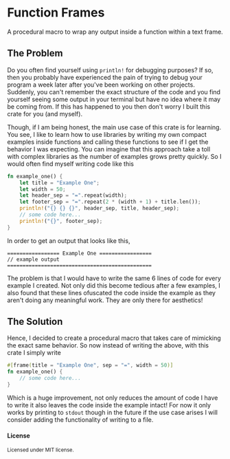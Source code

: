 # Function Frames

A procedural macro to wrap any output inside a function within a text frame.

## The Problem

Do you often find yourself using `println!` for debugging purposes? If so, then you probably have experienced the pain of trying to debug your program a week later after you've been working on other projects. Suddenly, you can't remember the exact structure of the code and you find yourself seeing some output in your terminal but have no idea where it may be coming from. If this has happened to you then don't worry I built this crate for you (and myself).

Though, if I am being honest, the main use case of this crate is for learning. You see, I like to learn how to use libraries by writing my own compact examples inside functions and calling these functions to see if I get the behavior I was expecting. You can imagine that this approach take a toll with complex libraries as the number of examples grows pretty quickly. So I would often find myself writing code like this

```rust
fn example_one() {
    let title = "Example One";
    let width = 50;
    let header_sep = "=".repeat(width);
    let footer_sep = "=".repeat(2 * (width + 1) + title.len());
    println!("{} {} {}", header_sep, title, header_sep);
    // some code here...
    println!("{}", footer_sep);
}
```
In order to get an output that looks like this,

```
================= Example One =================
// example output
===============================================
```

The problem is that I would have to write the same 6 lines of code for every example I created. Not only did this become tedious after a few examples, I also found that these lines ofuscated the code inside the example as they aren't doing any meaningful work. They are only there for aesthetics! 

## The Solution

Hence, I decided to create a procedural macro that takes care of mimicking the exact same behavior. So now instead of writing the above, with this crate I simply write

```rust
#[frame(title = "Example One", sep = "=", width = 50)]
fn example_one() {
    // some code here...
}
```

Which is a huge improvement, not only reduces the amount of code I have to write it also leaves the code inside the example intact! For now it only works by printing to `stdout` though in the future if the use case arises I will consider adding the functionality of writing to a file.

#### License
<sub>
Licensed under MIT license.
</sub>
